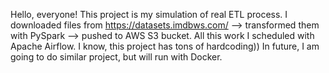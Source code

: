 Hello, everyone!
This project is my simulation of real ETL process. 
I downloaded files from https://datasets.imdbws.com/ --> 
transformed them with PySpark --> 
pushed to AWS S3 bucket. 
All this work I scheduled with Apache Airflow.
I know, this project has tons of hardcoding)) In future, I am going to do similar project, but will run with Docker.
